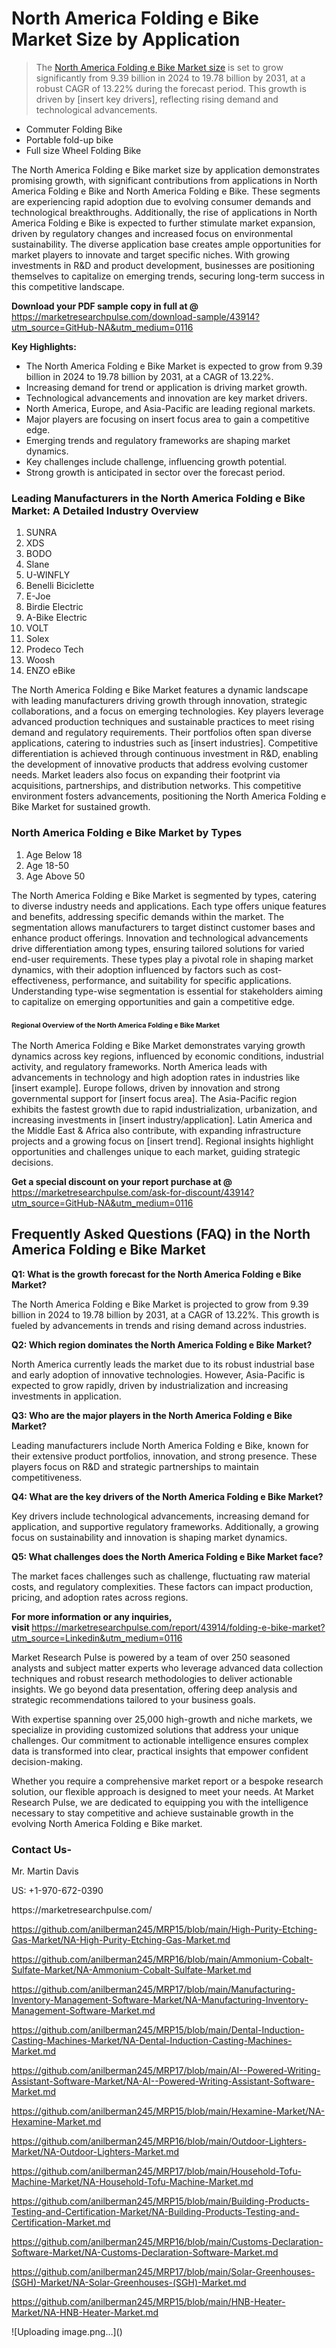 <h1>North America Folding e Bike Market&nbsp;Size by Application</h1><blockquote><p>The <a href="https://marketresearchpulse.com/download-sample/43914?utm_source=GitHub-NA&amp;utm_medium=0116">North America Folding e Bike Market size</a> is set to grow significantly from 9.39 billion in 2024 to 19.78 billion by 2031, at a robust CAGR of 13.22% during the forecast period. This growth is driven by [insert key drivers], reflecting rising demand and technological advancements.</p></blockquote><ul><li>Commuter Folding Bike<li> Portable fold-up bike<li> Full size Wheel Folding Bike</li></ul><p>The North America Folding e Bike market size by application demonstrates promising growth, with significant contributions from applications in North America Folding e Bike and North America Folding e Bike. These segments are experiencing rapid adoption due to evolving consumer demands and technological breakthroughs. Additionally, the rise of applications in North America Folding e Bike is expected to further stimulate market expansion, driven by regulatory changes and increased focus on environmental sustainability. The diverse application base creates ample opportunities for market players to innovate and target specific niches. With growing investments in R&D and product development, businesses are positioning themselves to capitalize on emerging trends, securing long-term success in this competitive landscape.</p><p><strong>Download your PDF sample copy in full at @ </strong><a href="https://marketresearchpulse.com/download-sample/43914?utm_source=GitHub-NA&amp;utm_medium=0116">https://marketresearchpulse.com/download-sample/43914?utm_source=GitHub-NA&amp;utm_medium=0116</a></p><p><strong>Key Highlights: </strong></p><ul><li>The North America Folding e Bike Market is expected to grow from 9.39 billion in 2024 to 19.78 billion by 2031, at a CAGR of 13.22%.</li><li>Increasing demand for trend or application is driving market growth.</li><li>Technological advancements and innovation are key market drivers.</li><li>North America, Europe, and Asia-Pacific are leading regional markets.</li><li>Major players are focusing on insert focus area to gain a competitive edge.</li><li>Emerging trends and regulatory frameworks are shaping market dynamics.</li><li>Key challenges include challenge, influencing growth potential.</li><li>Strong growth is anticipated in sector over the forecast period.</li></ul><h3>Leading Manufacturers in the North America Folding e Bike Market: A Detailed Industry Overview</h3><ol><li>SUNRA</li><li>XDS</li><li>BODO</li><li>Slane</li><li>U-WINFLY</li><li>Benelli Biciclette</li><li>E-Joe</li><li>Birdie Electric</li><li>A-Bike Electric</li><li>VOLT</li><li>Solex</li><li>Prodeco Tech</li><li>Woosh</li><li>ENZO eBike</li></ol><div class="flex max-w-full flex-col flex-grow"><div class="min-h-8 text-message flex w-full flex-col items-end gap-2 whitespace-normal break-words [.text-message+&amp;]:mt-5" dir="auto" data-message-author-role="assistant" data-message-id="fd8432e4-4910-450d-b182-61b7bfb0a01f" data-message-model-slug="gpt-4o"><div class="flex w-full flex-col gap-1 empty:hidden first:pt-[3px]"><div class="markdown prose w-full break-words dark:prose-invert light"><p>The North America Folding e Bike Market features a dynamic landscape with leading manufacturers driving growth through innovation, strategic collaborations, and a focus on emerging technologies. Key players leverage advanced production techniques and sustainable practices to meet rising demand and regulatory requirements. Their portfolios often span diverse applications, catering to industries such as [insert industries]. Competitive differentiation is achieved through continuous investment in R&amp;D, enabling the development of innovative products that address evolving customer needs. Market leaders also focus on expanding their footprint via acquisitions, partnerships, and distribution networks. This competitive environment fosters advancements, positioning the North America Folding e Bike Market for sustained growth.</p></div></div></div></div><h3>North America Folding e Bike Market by Types</h3><ol><li>Age Below 18<li> Age 18-50<li> Age Above 50</li></ol><div class="flex max-w-full flex-col flex-grow"><div class="min-h-8 text-message flex w-full flex-col items-end gap-2 whitespace-normal break-words [.text-message+&amp;]:mt-5" dir="auto" data-message-author-role="assistant" data-message-id="084470be-0bb7-4664-bddf-5156b4f41249" data-message-model-slug="gpt-4o-mini"><div class="flex w-full flex-col gap-1 empty:hidden first:pt-[3px]"><div class="markdown prose w-full break-words dark:prose-invert light"><p>The North America Folding e Bike Market is segmented by types, catering to diverse industry needs and applications. Each type offers unique features and benefits, addressing specific demands within the market. The segmentation allows manufacturers to target distinct customer bases and enhance product offerings. Innovation and technological advancements drive differentiation among types, ensuring tailored solutions for varied end-user requirements. These types play a pivotal role in shaping market dynamics, with their adoption influenced by factors such as cost-effectiveness, performance, and suitability for specific applications. Understanding type-wise segmentation is essential for stakeholders aiming to capitalize on emerging opportunities and gain a competitive edge.</p></div></div></div></div><h3><span style="font-size: 11px;">Regional Overview of the North America Folding e Bike Market</span></h3><div class="flex max-w-full flex-col flex-grow"><div class="min-h-8 text-message flex w-full flex-col items-end gap-2 whitespace-normal break-words [.text-message+&amp;]:mt-5" dir="auto" data-message-author-role="assistant" data-message-id="e9038762-ce64-4e30-91c9-9bd413514231" data-message-model-slug="gpt-4o-mini"><div class="flex w-full flex-col gap-1 empty:hidden first:pt-[3px]"><div class="markdown prose w-full break-words dark:prose-invert light"><p>The North America Folding e Bike Market demonstrates varying growth dynamics across key regions, influenced by economic conditions, industrial activity, and regulatory frameworks. North America leads with advancements in technology and high adoption rates in industries like [insert example]. Europe follows, driven by innovation and strong governmental support for [insert focus area]. The Asia-Pacific region exhibits the fastest growth due to rapid industrialization, urbanization, and increasing investments in [insert industry/application]. Latin America and the Middle East &amp; Africa also contribute, with expanding infrastructure projects and a growing focus on [insert trend]. Regional insights highlight opportunities and challenges unique to each market, guiding strategic decisions.</p></div></div></div></div><p><strong>Get a special discount on your report purchase at @ </strong><a href="https://marketresearchpulse.com/ask-for-discount/43914?utm_source=GitHub-NA&amp;utm_medium=0116">https://marketresearchpulse.com/ask-for-discount/43914?utm_source=GitHub-NA&amp;utm_medium=0116</a></p><h2>Frequently Asked Questions (FAQ) in the North America Folding e Bike Market</h2><p><strong>Q1: What is the growth forecast for the North America Folding e Bike Market?</strong></p><p>The North America Folding e Bike Market is projected to grow from 9.39 billion in 2024 to 19.78 billion by 2031, at a CAGR of 13.22%. This growth is fueled by advancements in trends and rising demand across industries.</p><p><strong>Q2: Which region dominates the North America Folding e Bike Market?</strong></p><p>North America currently leads the market due to its robust industrial base and early adoption of innovative technologies. However, Asia-Pacific is expected to grow rapidly, driven by industrialization and increasing investments in application.</p><p><strong>Q3: Who are the major players in the North America Folding e Bike Market?</strong></p><p>Leading manufacturers include North America Folding e Bike, known for their extensive product portfolios, innovation, and strong presence. These players focus on R&amp;D and strategic partnerships to maintain competitiveness.</p><p><strong>Q4: What are the key drivers of the North America Folding e Bike Market?</strong></p><p>Key drivers include technological advancements, increasing demand for application, and supportive regulatory frameworks. Additionally, a growing focus on sustainability and innovation is shaping market dynamics.</p><p><strong>Q5: What challenges does the North America Folding e Bike Market face?</strong></p><p>The market faces challenges such as challenge, fluctuating raw material costs, and regulatory complexities. These factors can impact production, pricing, and adoption rates across regions.</p><p><strong>For more information or any inquiries, visit&nbsp;</strong><a href="https://marketresearchpulse.com/report/43914/folding-e-bike-market?utm_source=Linkedin&utm_medium=0116">https://marketresearchpulse.com/report/43914/folding-e-bike-market?utm_source=Linkedin&utm_medium=0116</a></p><p>Market Research Pulse is powered by a team of over 250 seasoned analysts and subject matter experts who leverage advanced data collection techniques and robust research methodologies to deliver actionable insights. We go beyond data presentation, offering deep analysis and strategic recommendations tailored to your business goals.</p><p>With expertise spanning over 25,000 high-growth and niche markets, we specialize in providing customized solutions that address your unique challenges. Our commitment to actionable intelligence ensures complex data is transformed into clear, practical insights that empower confident decision-making.</p><p>Whether you require a comprehensive market report or a bespoke research solution, our flexible approach is designed to meet your needs. At Market Research Pulse, we are dedicated to equipping you with the intelligence necessary to stay competitive and achieve sustainable growth in the evolving North America Folding e Bike market.</p><h3><strong>Contact Us-</strong></h3><p>Mr. Martin Davis</p><p>US: +1-970-672-0390</p><p>https://marketresearchpulse.com/</p><p><a href="https://github.com/anilberman245/MRP15/blob/main/High-Purity-Etching-Gas-Market/NA-High-Purity-Etching-Gas-Market.md">https://github.com/anilberman245/MRP15/blob/main/High-Purity-Etching-Gas-Market/NA-High-Purity-Etching-Gas-Market.md</a></p><p><a href="https://github.com/anilberman245/MRP16/blob/main/Ammonium-Cobalt-Sulfate-Market/NA-Ammonium-Cobalt-Sulfate-Market.md">https://github.com/anilberman245/MRP16/blob/main/Ammonium-Cobalt-Sulfate-Market/NA-Ammonium-Cobalt-Sulfate-Market.md</a></p><p><a href="https://github.com/anilberman245/MRP17/blob/main/Manufacturing-Inventory-Management-Software-Market/NA-Manufacturing-Inventory-Management-Software-Market.md">https://github.com/anilberman245/MRP17/blob/main/Manufacturing-Inventory-Management-Software-Market/NA-Manufacturing-Inventory-Management-Software-Market.md</a></p><p><a href="https://github.com/anilberman245/MRP15/blob/main/Dental-Induction-Casting-Machines-Market/NA-Dental-Induction-Casting-Machines-Market.md">https://github.com/anilberman245/MRP15/blob/main/Dental-Induction-Casting-Machines-Market/NA-Dental-Induction-Casting-Machines-Market.md</a></p><p><a href="https://github.com/anilberman245/MRP17/blob/main/AI--Powered-Writing-Assistant-Software-Market/NA-AI--Powered-Writing-Assistant-Software-Market.md">https://github.com/anilberman245/MRP17/blob/main/AI--Powered-Writing-Assistant-Software-Market/NA-AI--Powered-Writing-Assistant-Software-Market.md</a></p><p><a href="https://github.com/anilberman245/MRP15/blob/main/Hexamine-Market/NA-Hexamine-Market.md">https://github.com/anilberman245/MRP15/blob/main/Hexamine-Market/NA-Hexamine-Market.md</a></p><p><a href="https://github.com/anilberman245/MRP16/blob/main/Outdoor-Lighters-Market/NA-Outdoor-Lighters-Market.md">https://github.com/anilberman245/MRP16/blob/main/Outdoor-Lighters-Market/NA-Outdoor-Lighters-Market.md</a></p><p><a href="https://github.com/anilberman245/MRP17/blob/main/Household-Tofu-Machine-Market/NA-Household-Tofu-Machine-Market.md">https://github.com/anilberman245/MRP17/blob/main/Household-Tofu-Machine-Market/NA-Household-Tofu-Machine-Market.md</a></p><p><a href="https://github.com/anilberman245/MRP15/blob/main/Building-Products-Testing-and-Certification-Market/NA-Building-Products-Testing-and-Certification-Market.md">https://github.com/anilberman245/MRP15/blob/main/Building-Products-Testing-and-Certification-Market/NA-Building-Products-Testing-and-Certification-Market.md</a></p><p><a href="https://github.com/anilberman245/MRP16/blob/main/Customs-Declaration-Software-Market/NA-Customs-Declaration-Software-Market.md">https://github.com/anilberman245/MRP16/blob/main/Customs-Declaration-Software-Market/NA-Customs-Declaration-Software-Market.md</a></p><p><a href="https://github.com/anilberman245/MRP17/blob/main/Solar-Greenhouses-(SGH)-Market/NA-Solar-Greenhouses-(SGH)-Market.md">https://github.com/anilberman245/MRP17/blob/main/Solar-Greenhouses-(SGH)-Market/NA-Solar-Greenhouses-(SGH)-Market.md</a></p><p><a href="https://github.com/anilberman245/MRP15/blob/main/HNB-Heater-Market/NA-HNB-Heater-Market.md">https://github.com/anilberman245/MRP15/blob/main/HNB-Heater-Market/NA-HNB-Heater-Market.md</a></p>
![Uploading image.png…]()
